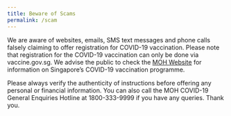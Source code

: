 ```yaml
---
title: Beware of Scams
permalink: /scam
---
```

We are aware of websites, emails, SMS text messages and phone calls falsely claiming to offer registration for COVID-19 vaccination. Please note that registration for the COVID-19 vaccination can only be done via vaccine.gov.sg. We advise the public to check the [MOH Website]( www.moh.gov.sg/covid-19/vaccination) for information on Singapore’s COVID-19 vaccination programme. 

Please always verify the authenticity of instructions before offering any personal or financial information. You can also call the MOH COVID-19 General Enquiries Hotline at 1800-333-9999 if you have any queries. Thank you.